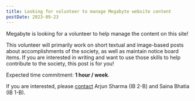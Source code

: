 ```yaml
---
title: Looking for volunteer to manage Megabyte website content
postDate: 2023-09-23
---
```


Megabyte is looking for a volunteer to help manage the content on this site!

This volunteer will primarily work on short textual and image-based posts about accomplishments of the society, as well as maintain notice board items. If you are interested in writing and want to use those skills to help contribute to the society, this post is for you!

Expected time commitment: **1 hour / week**.

If you are interested, please [contact](/about) Arjun Sharma (IB 2-B) and Saina Bhatia (IB 1-B).
